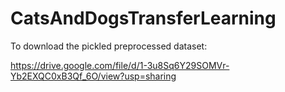 # CatsAndDogsTransferLearning 


To download the pickled preprocessed dataset:

https://drive.google.com/file/d/1-3u8Sq6Y29SOMVr-Yb2EXQC0xB3Qf_6O/view?usp=sharing
